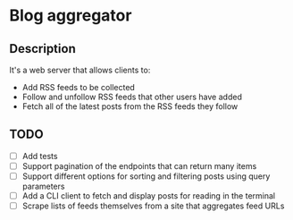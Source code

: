 # Blog aggregator

## Description

It's a web server that allows clients to:

- Add RSS feeds to be collected
- Follow and unfollow RSS feeds that other users have added
- Fetch all of the latest posts from the RSS feeds they follow

## TODO

- [ ] Add tests
- [ ] Support pagination of the endpoints that can return many items
- [ ] Support different options for sorting and filtering posts using query parameters
- [ ] Add a CLI client to fetch and display posts for reading in the terminal
- [ ] Scrape lists of feeds themselves from a site that aggregates feed URLs
